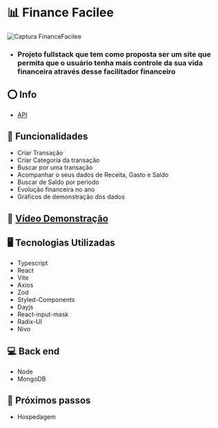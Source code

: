 # 📊 Finance Facilee 

![Captura FinanceFacilee](https://github.com/Renanjuniior6/FinanceFacilee-front/assets/106713211/b780e199-7dfb-4bbf-93d9-d1f4e03eb721)

- ### Projeto fullstack que tem como proposta ser um site que permita que o usuário tenha mais controle da sua vida financeira através desse facilitador financeiro

## ⭕ Info
- [API](https://github.com/Renanjuniior6/FinanceFacilee-Back-end)

## 🔧 Funcionalidades
- Criar Transação
- Criar Categoria da transação
- Buscar por uma transação
- Acompanhar o seus dados de Receita, Gasto e Saldo
- Buscar de Saldo por período
- Evolução financeira no ano
- Gráficos de demonstração dos dados

## 📲 [Vídeo Demonstração](https://www.linkedin.com/feed/update/urn:li:activity:7220036261569306624/)

## 🖥 Tecnologias Utilizadas
- Typescript
- React
- Vite
- Axios
- Zod
- Styled-Components
- Dayjs
- React-input-mask
- Radix-UI
- Nivo
  
## 💻 Back end 
- Node
- MongoDB

## 🤔 Próximos passos
- Hospedagem
